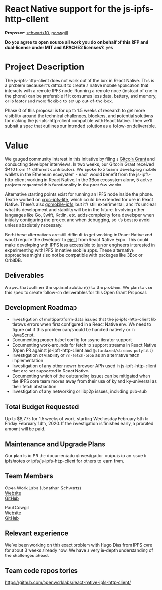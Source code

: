 # React Native support for the js-ipfs-http-client

**Proposer**: [schwartz10](https://github.com/schwartz10), [pcowgill](https://github.com/pcowgill/)

**Do you agree to open source all work you do on behalf of this RFP and dual-license under MIT and APACHE2 licenses?:** yes

# Project Description

The js-ipfs-http-client does not work out of the box in React Native. This is a problem because it’s difficult to create a native mobile application that interacts with a remote IPFS node. Running a remote node (instead of one in the phone) can be preferable if it consumes less data, battery, and memory, or is faster and more flexible to set up out-of-the-box.

Phase 0 of this proposal is for up to 1.5 weeks of research to get more visibility around the technical challenges, blockers, and potential solutions for making the js-ipfs-http-client compatible with React Native. Then we’ll submit a spec that outlines our intended solution as a follow-on deliverable.

# Value

We gauged community interest in this initiative by filing a [Gitcoin Grant](https://gitcoin.co/grants/364/react-native-support-for-ipfs) and conducting developer interviews. In two weeks, our Gitcoin Grant received \$410 from 14 different contributors. We spoke to 5 teams developing mobile wallets in the Ethereum ecosystem - each would benefit from the js-ipfs-http-client working in React Native. In the 3Box ecosystem alone, 5 active projects requested this functionality in the past few weeks.

Alternative starting points exist for running an IPFS node inside the phone. Textile worked on [grpc-ipfs-lite](https://github.com/textileio/grpc-ipfs-lite), which could be extended for use in React Native. There’s also [gomobile-ipfs](https://github.com/ipfs-shipyard/gomobile-ipfs), but it’s still experimental, and it’s unclear what its development and stability will be in the future. Involving other languages like Go, Swift, Kotlin, etc. adds complexity for a developer when initially configuring the project and when debugging, so it’s best to avoid unless absolutely necessary.

Both these alternatives are still difficult to get working in React Native and would require the developer to [eject](https://docs.expo.io/versions/latest/expokit/eject/) from React Native Expo. This could make developing with IPFS less accessible to junior engineers interested in experimenting with IPFS in native mobile apps. These alternative approaches might also not be compatible with packages like 3Box or OrbitDB.

## Deliverables

A spec that outlines the optimal solution(s) to the problem. We plan to use this spec to create follow-on deliverables for this Open Grant Proposal.

## Development Roadmap

* Investigation of multipart/form-data issues that the js-ipfs-http-client lib throws errors when first configured in a React Native env. We need to figure out if this problem can/should be handled natively or in JavaScript.
* Documenting proper babel config for async iterator support
* Documenting work-arounds for fetch to support streams in React Native (Open PR against js-ipfs-http-client and `@stardazed/streams-polyfill`)
* Investigation of viability of `rn-fetch-blob` as an alternative fetch implementation
* Investigation of any other newer browser APIs used in js-ipfs-http-client that are not supported in React Native.
* Documenting which of the outstanding issues can be mitigated when the IPFS core team moves away from their use of ky and ky-universal as their fetch abstraction
* Investigation of any networking or libp2p issues, including pub-sub.

## Total Budget Requested

Up to \$8,775 for 1.5 weeks of work, starting Wednesday February 5th to Friday February 14th, 2020. If the investigation is finished early, a prorated amount will be paid.

## Maintenance and Upgrade Plans

Our plan is to PR the documentation/investigation outputs to an issue in ipfs/notes or ipfs/js-ipfs-http-client for others to learn from.

## Team Members

Open Work Labs (Jonathan Schwartz)<br />
[Website](https://www.openworklabs.com/)<br />
[GitHub](https://github.com/openworklabs/)

Paul Cowgill<br />
[Website](https://cowgill.io/)<br />
[GitHub](https://github.com/pcowgill/)

## Relevant experience

We’ve been working on this exact problem with Hugo Dias from IPFS core for about 3 weeks already now. We have a very in-depth understanding of the challenges ahead.

## Team code repositories

https://github.com/openworklabs/react-native-ipfs-http-client/
